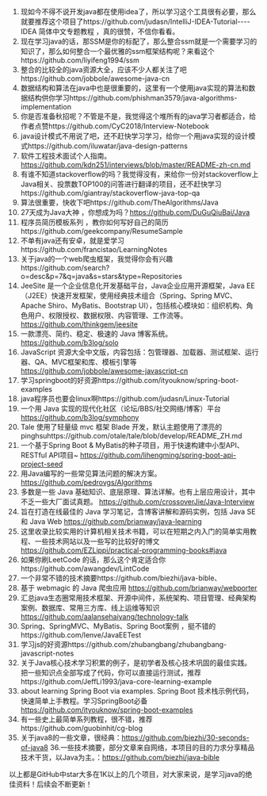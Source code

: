 1. 现如今不得不说开发java都在使用idea了，所以学习这个工具很有必要，那么就要推荐这个项目了https://github.com/judasn/IntelliJ-IDEA-Tutorial---- IDEA 简体中文专题教程 ，真的很赞，不信你看看。
2. 现在学习java的话，那SSM是你的标配了，那么整合ssm就是一个需要学习的知识了，那么如何整合一个最优雅的ssm框架结构呢？来看这个https://github.com/liyifeng1994/ssm
3. 整合的比较全的java资源大全，应该不少人都关注了吧https://github.com/jobbole/awesome-java-cn
4. 数据结构和算法在java中也是很重要的，这里有一个使用java实现的算法和数据结构供你学习https://github.com/phishman3579/java-algorithms-implementation
5. 你是否准备秋招呢？不管是不是，我觉得这个堆所有的java学习者都适合，给作者点赞https://github.com/CyC2018/Interview-Notebook
6. java设计模式不用说了吧，还不赶快学习学习，给你一个用java实现的设计模式https://github.com/iluwatar/java-design-patterns
7. 软件工程技术面试个人指南。 https://github.com/kdn251/interviews/blob/master/README-zh-cn.md
8. 有谁不知道stackoverflow的吗？我觉得没有，来给你一份对stackoverflow上Java相关、投票数TOP100的问答进行翻译的项目，还不赶快学习https://github.com/giantray/stackoverflow-java-top-qa
9. 算法很重要，快收下吧https://github.com/TheAlgorithms/Java
10. 27天成为Java大神 ，你想成为吗？https://github.com/DuGuQiuBai/Java
11. 程序员简历模板系列 ，教你如何写好自己的简历https://github.com/geekcompany/ResumeSample
12. 不单有java还有安卓，就是爱学习https://github.com/francistao/LearningNotes
13. 关于java的一个web爬虫框架，我觉得你会有兴趣https://github.com/search?o=desc&p=7&q=java&s=stars&type=Repositories
14. JeeSite 是一个企业信息化开发基础平台，Java企业应用开源框架，Java EE（J2EE）快速开发框架，使用经典技术组合（Spring、Spring MVC、Apache Shiro、MyBatis、Bootstrap UI），包括核心模块如：组织机构、角色用户、权限授权、数据权限、内容管理、工作流等。 https://github.com/thinkgem/jeesite
15. 一款漂亮、简约、稳定、极速的 Java 博客系统。 https://github.com/b3log/solo
16. JavaScript 资源大全中文版，内容包括：包管理器、加载器、测试框架、运行器、QA、MVC框架和库、模板引擎等 https://github.com/jobbole/awesome-javascript-cn
17. 学习springboot的好资源https://github.com/ityouknow/spring-boot-examples
18. java程序员也要会linux啊https://github.com/judasn/Linux-Tutorial
19. 一个用 Java 实现的现代化社区（论坛/BBS/社交网络/博客）平台 https://github.com/b3log/symphony
20. Tale 使用了轻量级 mvc 框架 Blade 开发，默认主题使用了漂亮的 pinghsuhttps://github.com/otale/tale/blob/develop/README_ZH.md
21. 一个基于Spring Boot & MyBatis的种子项目，用于快速构建中小型API、RESTful API项目~ https://github.com/lihengming/spring-boot-api-project-seed
22. 用Java编写的一些常见算法问题的解决方案。 https://github.com/pedrovgs/Algorithms
23. 多数是一些 Java 基础知识、底层原理、算法详解。也有上层应用设计，其中不乏一些大厂面试真题。 https://github.com/crossoverJie/Java-Interview
24.  旨在打造在线最佳的 Java 学习笔记，含博客讲解和源码实例，包括 Java SE 和 Java Web https://github.com/brianway/java-learning
25. 这里收录比较实用的计算机相关技术书籍，可以在短期之内入门的简单实用教程、一些技术网站以及一些写的比较好的博文 https://github.com/EZLippi/practical-programming-books#java
26. 如果你刷LeetCode 的话，那么这个肯定适合你https://github.com/awangdev/LintCode
27. 一个非常不错的技术摘要https://github.com/biezhi/java-bible、
28. 基于 webmagic 的 Java 爬虫应用 https://github.com/brianway/webporter
29. 汇总java生态圈常用技术框架、开源中间件，系统架构、项目管理、经典架构案例、数据库、常用三方库、线上运维等知识 https://github.com/aalansehaiyang/technology-talk
30. Spring、SpringMVC、MyBatis、Spring Boot案例  ，挺不错的https://github.com/lenve/JavaEETest
31. 学习js的好资源https://github.com/zhubangbang/zhubangbang-javascript-notes
32. 关于Java核心技术学习积累的例子，是初学者及核心技术巩固的最佳实践。 把一些知识点全部写成了代码，你可以直接运行测试，推荐https://github.com/JeffLi1993/java-core-learning-example
33. about learning Spring Boot via examples. Spring Boot 技术栈示例代码，快速简单上手教程。学习SpringBoot必备 https://github.com/ityouknow/spring-boot-examples
34. 有一些史上最简单系列教程，很不错，推荐https://github.com/guobinhit/cg-blog
35. 关于java8的一些文章，很经典：https://github.com/biezhi/30-seconds-of-java8
36.一些技术摘要，部分文章来自网络，本项目的目的力求分享精品技术干货，以Java为主。：https://github.com/biezhi/java-bible





以上都是GitHub中star大多在1K以上的几个项目，对大家来说，是学习java的绝佳资料！后续会不断更新！

